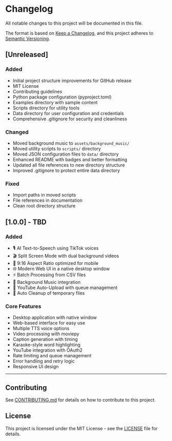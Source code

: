 # Changelog

All notable changes to this project will be documented in this file.

The format is based on [Keep a Changelog](https://keepachangelog.com/en/1.0.0/),
and this project adheres to [Semantic Versioning](https://semver.org/spec/v2.0.0.html).

## [Unreleased]

### Added
- Initial project structure improvements for GitHub release
- MIT License
- Contributing guidelines
- Python package configuration (pyproject.toml)
- Examples directory with sample content
- Scripts directory for utility tools
- Data directory for user configuration and credentials
- Comprehensive .gitignore for security and cleanliness

### Changed
- Moved background music to `assets/background_music/`
- Moved utility scripts to `scripts/` directory
- Moved JSON configuration files to `data/` directory
- Enhanced README with badges and better formatting
- Updated all file references to new directory structure
- Improved .gitignore to protect entire data directory

### Fixed
- Import paths in moved scripts
- File references in documentation
- Clean root directory structure

## [1.0.0] - TBD

### Added
- 🎙️ AI Text-to-Speech using TikTok voices
- 🎬 Split Screen Mode with dual background videos
- 📱 9:16 Aspect Ratio optimized for mobile
- 🌐 Modern Web UI in a native desktop window
- ⚡ Batch Processing from CSV files
- 🎵 Background Music integration
- 🤖 YouTube Auto-Upload with queue management
- 🧹 Auto Cleanup of temporary files

### Core Features
- Desktop application with native window
- Web-based interface for easy use
- Multiple TTS voice options
- Video processing with moviepy
- Caption generation with timing
- Karaoke-style word highlighting
- YouTube integration with OAuth2
- Rate limiting and queue management
- Error handling and retry logic
- Responsive UI design

---

## Contributing

See [CONTRIBUTING.md](CONTRIBUTING.md) for details on how to contribute to this project.

## License

This project is licensed under the MIT License - see the [LICENSE](LICENSE) file for details.
